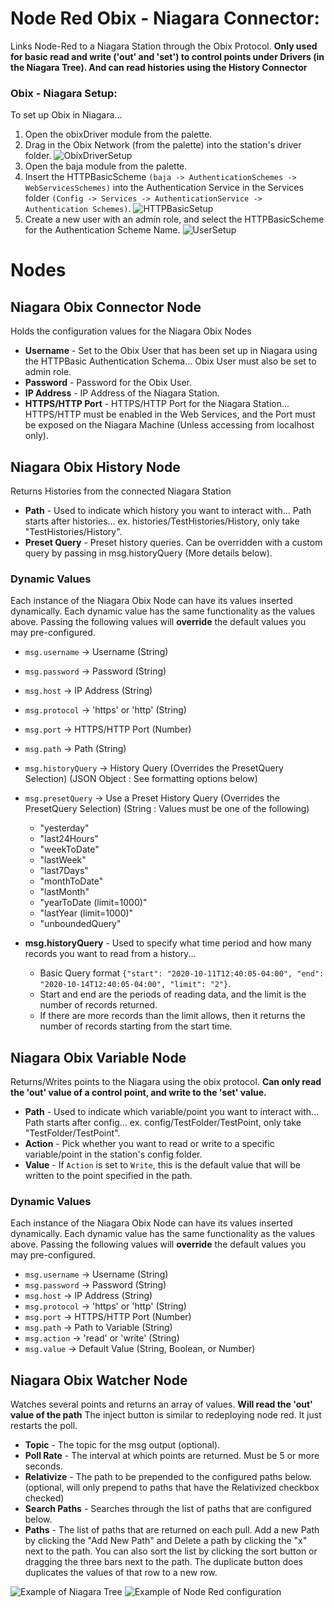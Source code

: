 # Node Red Obix - Niagara Connector:

Links Node-Red to a Niagara Station through the Obix Protocol. **Only used for basic read and write ('out' and 'set') to control points under Drivers (in the Niagara Tree). And can read histories using the History Connector**

### Obix - Niagara Setup:

To set up Obix in Niagara...

1. Open the obixDriver module from the palette.
2. Drag in the Obix Network (from the palette) into the station's driver folder.
   ![ObixDriverSetup](ObixDriverSetup.jpg?raw=true "ObixDriverSetup")
3. Open the baja module from the palette.
4. Insert the HTTPBasicScheme `(baja -> AuthenticationSchemes -> WebServicesSchemes)` into the Authentication Service in the Services folder `(Config -> Services -> AuthenticationService -> Authentication Schemes)`.
   ![HTTPBasicSetup](HTTPBasicSetup.jpg?raw=true "HTTPBasicSetup")
5. Create a new user with an admin role, and select the HTTPBasicScheme for the Authentication Scheme Name.
   ![UserSetup](UserSetup.jpg?raw=true "UserSetup")

# Nodes

## Niagara Obix Connector Node

Holds the configuration values for the Niagara Obix Nodes

-   **Username** - Set to the Obix User that has been set up in Niagara using the HTTPBasic Authentication Schema... Obix User must also be set to admin role.
-   **Password** - Password for the Obix User.
-   **IP Address** - IP Address of the Niagara Station.
-   **HTTPS/HTTP Port** - HTTPS/HTTP Port for the Niagara Station... HTTPS/HTTP must be enabled in the Web Services, and the Port must be exposed on the Niagara Machine (Unless accessing from localhost only).

## Niagara Obix History Node

Returns Histories from the connected Niagara Station

-   **Path** - Used to indicate which history you want to interact with... Path starts after histories... ex. histories/TestHistories/History, only take "TestHistories/History".
-   **Preset Query** - Preset history queries. Can be overridden with a custom query by passing in msg.historyQuery (More details below).

### Dynamic Values

Each instance of the Niagara Obix Node can have its values inserted dynamically. Each dynamic value has the same functionality as the values above. Passing the following values will **override** the default values you may pre-configured.

-   `msg.username` -> Username (String)
-   `msg.password` -> Password (String)
-   `msg.host` -> IP Address (String)
-   `msg.protocol` -> 'https' or 'http' (String)
-   `msg.port` -> HTTPS/HTTP Port (Number)
-   `msg.path` -> Path (String)
-   `msg.historyQuery` -> History Query (Overrides the PresetQuery Selection) (JSON Object : See formatting options below)
-   `msg.presetQuery` -> Use a Preset History Query (Overrides the PresetQuery Selection) (String : Values must be one of the following)

    -   "yesterday"
    -   "last24Hours"
    -   "weekToDate"
    -   "lastWeek"
    -   "last7Days"
    -   "monthToDate"
    -   "lastMonth"
    -   "yearToDate (limit=1000)"
    -   "lastYear (limit=1000)"
    -   "unboundedQuery"

-   **msg.historyQuery** - Used to specify what time period and how many records you want to read from a history...
    -   Basic Query format `{"start": "2020-10-11T12:40:05-04:00", "end": "2020-10-14T12:40:05-04:00", "limit": "2"}`.
    -   Start and end are the periods of reading data, and the limit is the number of records returned.
    -   If there are more records than the limit allows, then it returns the number of records starting from the start time.

## Niagara Obix Variable Node

Returns/Writes points to the Niagara using the obix protocol. **Can only read the 'out' value of a control point, and write to the 'set' value.**

-   **Path** - Used to indicate which variable/point you want to interact with... Path starts after config... ex. config/TestFolder/TestPoint, only take "TestFolder/TestPoint".
-   **Action** - Pick whether you want to read or write to a specific variable/point in the station's config folder.
-   **Value** - If `Action` is set to `Write`, this is the default value that will be written to the point specified in the path.

### Dynamic Values

Each instance of the Niagara Obix Node can have its values inserted dynamically. Each dynamic value has the same functionality as the values above. Passing the following values will **override** the default values you may pre-configured.

-   `msg.username` -> Username (String)
-   `msg.password` -> Password (String)
-   `msg.host` -> IP Address (String)
-   `msg.protocol` -> 'https' or 'http' (String)
-   `msg.port` -> HTTPS/HTTP Port (Number)
-   `msg.path` -> Path to Variable (String)
-   `msg.action` -> 'read' or 'write' (String)
-   `msg.value` -> Default Value (String, Boolean, or Number)

## Niagara Obix Watcher Node

Watches several points and returns an array of values. **Will read the 'out' value of the path**
The inject button is similar to redeploying node red. It just restarts the poll.

-   **Topic** - The topic for the msg output (optional).
-   **Poll Rate** - The interval at which points are returned. Must be 5 or more seconds.
-   **Relativize** - The path to be prepended to the configured paths below. (optional, will only prepend to paths that have the Relativized checkbox checked)
-   **Search Paths** - Searches through the list of paths that are configured below.
-   **Paths** - The list of paths that are returned on each pull. Add a new Path by clicking the "Add New Path" and Delete a path by clicking the "x" next to the path. You can also sort the list by clicking the sort button or dragging the three bars next to the path. The duplicate button does duplicates the values of that row to a new row.

![Example of Niagara Tree](Watcher/niagara.jpg?raw=true "Example of Niagara Tree")
![Example of Node Red configuration](Watcher/nodered.jpg?raw=true "Example of Node Red configuration")
